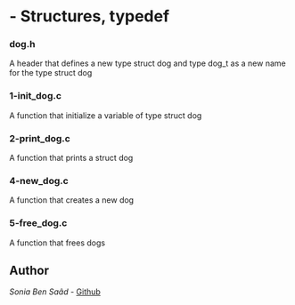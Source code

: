 
# - Structures, typedef
### dog.h
A header that defines a new type struct dog and type dog_t as a new name for the type struct dog
### 1-init_dog.c
A function that initialize a variable of type struct dog
### 2-print_dog.c
A function that prints a struct dog
### 4-new_dog.c
A function that creates a new dog
### 5-free_dog.c
A function that frees dogs
## Author
*Sonia Ben Saâd* - [Github](https://github.com/Soniabensaad)
